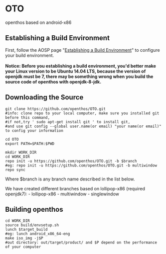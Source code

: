 # OTO
openthos based on android-x86 

## Establishing a Build Environment
First, follow the AOSP page "[Establishing a Build Environment](http://source.android.com/source/initializing.html)" to configure your build environment.
<br><br>
<b>
Notice: Before you establishing a build environment, you'd better make your Linux version to be Ubuntu 14.04 LTS, because the version of openjdk must be 7, there may be something wrong when you build the source code of openthos with openjdk-8-jdk.
</b>
## Downloading the Source
```
git clone https://github.com/openthos/OTO.git
#info: clone repo to your local computer, make sure you installed git before this command, 
#if not,try ' sudo apt-get install git ' to install git, 
#and use git config --global user.name(or email) "your name(or email)" to config your information

cd OTO
export PATH=$PATH:$PWD

mkdir WORK_DIR
cd WORK_DIR
repo init -u https://github.com/openthos/OTO.git -b $branch
#eg: repo init -u https://github.com/openthos/OTO.git -b multiwindow
repo sync
```
Where $branch is any branch name described in the list below.
<p>
We have created different branches based on lollipop-x86 (required openjdk7):
 - lollipop-x86
 - multiwindow
 - singlewindow

## Building openthos
```
cd WORK_DIR
source build/envsetup.sh
lunch $target_build
#eg: lunch android_x86_64-eng
make iso_img -j$P
#out directory: out/target/product/ and $P depend on the performance of your computer
```
